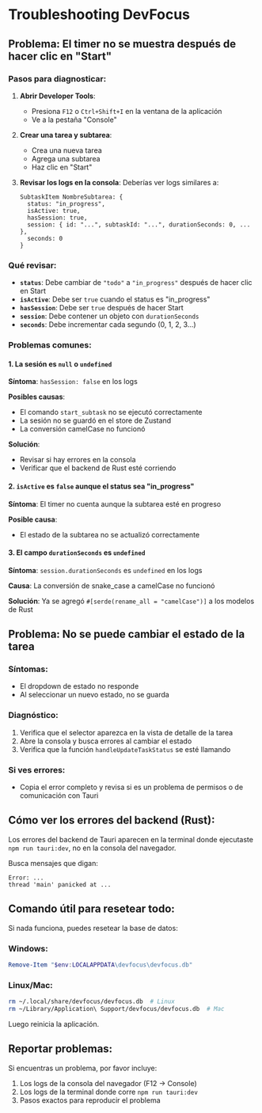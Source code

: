 # Troubleshooting DevFocus

## Problema: El timer no se muestra después de hacer clic en "Start"

### Pasos para diagnosticar:

1. **Abrir Developer Tools**:
   - Presiona `F12` o `Ctrl+Shift+I` en la ventana de la aplicación
   - Ve a la pestaña "Console"

2. **Crear una tarea y subtarea**:
   - Crea una nueva tarea
   - Agrega una subtarea
   - Haz clic en "Start"

3. **Revisar los logs en la consola**:
   Deberías ver logs similares a:
   ```
   SubtaskItem NombreSubtarea: {
     status: "in_progress",
     isActive: true,
     hasSession: true,
     session: { id: "...", subtaskId: "...", durationSeconds: 0, ... },
     seconds: 0
   }
   ```

### Qué revisar:

- **`status`**: Debe cambiar de `"todo"` a `"in_progress"` después de hacer clic en Start
- **`isActive`**: Debe ser `true` cuando el status es "in_progress"
- **`hasSession`**: Debe ser `true` después de hacer Start
- **`session`**: Debe contener un objeto con `durationSeconds`
- **`seconds`**: Debe incrementar cada segundo (0, 1, 2, 3...)

### Problemas comunes:

#### 1. La sesión es `null` o `undefined`
**Síntoma**: `hasSession: false` en los logs

**Posibles causas**:
- El comando `start_subtask` no se ejecutó correctamente
- La sesión no se guardó en el store de Zustand
- La conversión camelCase no funcionó

**Solución**:
- Revisar si hay errores en la consola
- Verificar que el backend de Rust esté corriendo

#### 2. `isActive` es `false` aunque el status sea "in_progress"
**Síntoma**: El timer no cuenta aunque la subtarea esté en progreso

**Posible causa**:
- El estado de la subtarea no se actualizó correctamente

#### 3. El campo `durationSeconds` es `undefined`
**Síntoma**: `session.durationSeconds` es `undefined` en los logs

**Causa**: La conversión de snake_case a camelCase no funcionó

**Solución**: Ya se agregó `#[serde(rename_all = "camelCase")]` a los modelos de Rust

## Problema: No se puede cambiar el estado de la tarea

### Síntomas:
- El dropdown de estado no responde
- Al seleccionar un nuevo estado, no se guarda

### Diagnóstico:
1. Verifica que el selector aparezca en la vista de detalle de la tarea
2. Abre la consola y busca errores al cambiar el estado
3. Verifica que la función `handleUpdateTaskStatus` se esté llamando

### Si ves errores:
- Copia el error completo y revisa si es un problema de permisos o de comunicación con Tauri

## Cómo ver los errores del backend (Rust):

Los errores del backend de Tauri aparecen en la terminal donde ejecutaste `npm run tauri:dev`, no en la consola del navegador.

Busca mensajes que digan:
```
Error: ...
thread 'main' panicked at ...
```

## Comando útil para resetear todo:

Si nada funciona, puedes resetear la base de datos:

### Windows:
```powershell
Remove-Item "$env:LOCALAPPDATA\devfocus\devfocus.db"
```

### Linux/Mac:
```bash
rm ~/.local/share/devfocus/devfocus.db  # Linux
rm ~/Library/Application\ Support/devfocus/devfocus.db  # Mac
```

Luego reinicia la aplicación.

## Reportar problemas:

Si encuentras un problema, por favor incluye:
1. Los logs de la consola del navegador (F12 → Console)
2. Los logs de la terminal donde corre `npm run tauri:dev`
3. Pasos exactos para reproducir el problema
